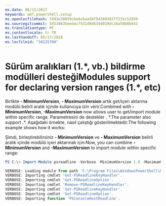 ```yaml
---
ms.date: 06/12/2017
keywords: wmf,powershell,setup
ms.openlocfilehash: f491e30859cbe6cbaa58f94389382ff231c52956
ms.sourcegitcommit: 54534635eedacf531d8d6344019dc16a50b8b441
ms.translationtype: MT
ms.contentlocale: tr-TR
ms.lasthandoff: 05/17/2018
ms.locfileid: "34225700"
---
```

# <a name="modules-support-for-declaring-version-ranges-1-etc"></a><span data-ttu-id="1f5c0-102">Sürüm aralıkları (1.\*, vb.) bildirme modülleri desteği</span><span class="sxs-lookup"><span data-stu-id="1f5c0-102">Modules support for declaring version ranges (1.\*, etc)</span></span>
<span data-ttu-id="1f5c0-103">Birlikte **- MinimumVersion**, **- MaximumVersion** artık get/içeri aktarma modülü belirli aralık içinde kullanıcıya izin verir.</span><span class="sxs-lookup"><span data-stu-id="1f5c0-103">Combined with **-MinimumVersion**, **-MaximumVersion** now allows user to get/import module within specific range.</span></span> <span data-ttu-id="1f5c0-104">Parametresini de destekler **.** \*.</span><span class="sxs-lookup"><span data-stu-id="1f5c0-104">The parameter also support **.**\*.</span></span> <span data-ttu-id="1f5c0-105">Aşağıdaki örnekte, nasıl çalıştığı gösterilmektedir:</span><span class="sxs-lookup"><span data-stu-id="1f5c0-105">The following example shows how it works:</span></span>

<span data-ttu-id="1f5c0-106">Şimdi, birleştirebilirsiniz **- MinimumVersion** ve **- MaximumVersion** belirli aralık içinde modülü içeri aktarmak için:</span><span class="sxs-lookup"><span data-stu-id="1f5c0-106">Now, you can combine **-MinimumVersion** and **-MaximumVersion** to import module within specific range:</span></span>

```powershell
PS C:\> Import-Module psreadline -Verbose -MinimumVersion 1.0 -MaximumVersion 1.2.*

VERBOSE: Loading module from path 'C:\Program Files\WindowsPowerShell\Modules\psreadline\1.1\psreadline.psd1'.
VERBOSE: Importing cmdlet 'Get-PSReadlineKeyHandler'.
VERBOSE: Importing cmdlet 'Get-PSReadlineOption'.
VERBOSE: Importing cmdlet 'Remove-PSReadlineKeyHandler'.
VERBOSE: Importing cmdlet 'Set-PSReadlineKeyHandler'.
VERBOSE: Importing cmdlet 'Set-PSReadlineOption'.
VERBOSE: Importing function 'PSConsoleHostReadline'.
```
